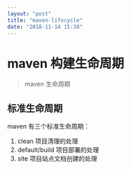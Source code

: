 ```yaml
---
layout: "post"
title: "maven-lifecycle"
date: "2018-11-14 15:38"
---
```


# maven 构建生命周期

> maven 生命周期

## 标准生命周期

maven 有三个标准生命周期：
1. clean 项目清理的处理
2. default/build 项目部署的处理
3. site 项目站点文档创建的处理
